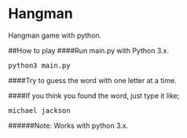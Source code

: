 # Hangman

Hangman game with python.

##How to play
####Run main.py with Python 3.x.

<pre>
python3 main.py
</pre>

####Try to guess the word with one letter at a time.

####If you think you found the word, just type it like;

<pre>
michael jackson
</pre>

######Note: Works with python 3.x.
